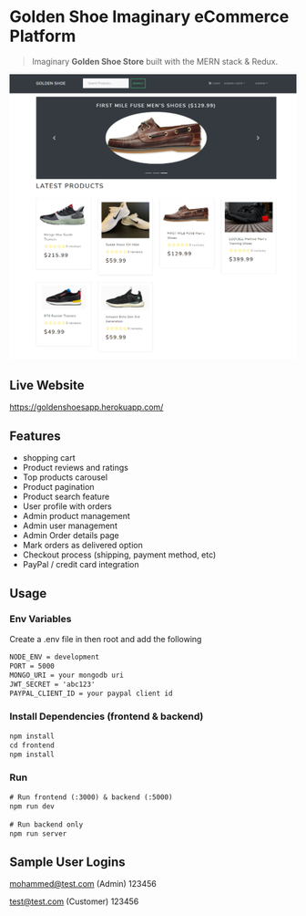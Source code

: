 # Golden Shoe Imaginary eCommerce Platform

> Imaginary **Golden Shoe Store** built with the MERN stack & Redux.

![screenshot](uploads/ss.png)

## Live Website

https://goldenshoesapp.herokuapp.com/

## Features

- shopping cart
- Product reviews and ratings
- Top products carousel
- Product pagination
- Product search feature
- User profile with orders
- Admin product management
- Admin user management
- Admin Order details page
- Mark orders as delivered option
- Checkout process (shipping, payment method, etc)
- PayPal / credit card integration

## Usage

### Env Variables

Create a .env file in then root and add the following

```
NODE_ENV = development
PORT = 5000
MONGO_URI = your mongodb uri
JWT_SECRET = 'abc123'
PAYPAL_CLIENT_ID = your paypal client id
```

### Install Dependencies (frontend & backend)

```
npm install
cd frontend
npm install
```

### Run

```
# Run frontend (:3000) & backend (:5000)
npm run dev

# Run backend only
npm run server
```

## Sample User Logins

mohammed@test.com (Admin)
123456

test@test.com (Customer)
123456
